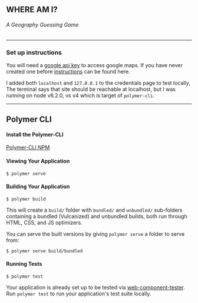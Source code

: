 ## WHERE AM I?
###### A Geography Guessing Game
----

### Set up instructions

You will need a [google api key](https://console.developers.google.com/apis) to access google maps. If you have never created one before [instructions](https://developers.google.com/maps/documentation/javascript/get-api-key) can be found here.

I added both `localhost` and `127.0.0.1` to the credentials page to test locally, The terminal says that site should be reachable at localhost, but I was running on node v6.2.0, vs v4 which is target of `polymer-cli`.

---

## Polymer CLI

#### Install the Polymer-CLI

[Polymer-CLI NPM](https://www.npmjs.com/package/polymer-cli)

#### Viewing Your Application

```
$ polymer serve
```

#### Building Your Application

```
$ polymer build
```

This will create a `build/` folder with `bundled/` and `unbundled/` sub-folders
containing a bundled (Vulcanized) and unbundled builds, both run through HTML,
CSS, and JS optimizers.

You can serve the built versions by giving `polymer serve` a folder to serve
from:

```
$ polymer serve build/bundled
```

#### Running Tests

```
$ polymer test
```

Your application is already set up to be tested via [web-component-tester](https://github.com/Polymer/web-component-tester). Run `polymer test` to run your application's test suite locally.
